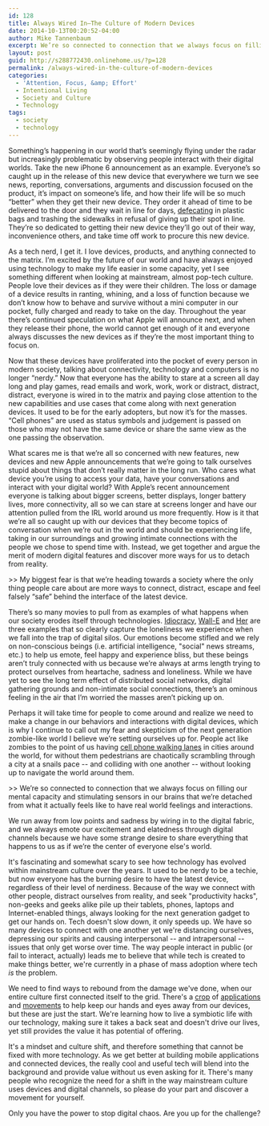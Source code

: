 ```yaml
---
id: 128
title: Always Wired In—The Culture of Modern Devices
date: 2014-10-13T00:20:52-04:00
author: Mike Tannenbaum
excerpt: We’re so connected to connection that we always focus on filling our mental capacity and stimulating sensors in our brains that we’re detached from what it actually feels like to have real world feelings and interactions.
layout: post
guid: http://s288772430.onlinehome.us/?p=128
permalink: /always-wired-in-the-culture-of-modern-devices
categories:
  - 'Attention, Focus, &amp; Effort'
  - Intentional Living
  - Society and Culture
  - Technology
tags:
  - society
  - technology
---
```

Something’s happening in our world that’s seemingly flying under the radar but increasingly problematic by observing people interact with their digital worlds. Take the new iPhone 6 announcement as an example. Everyone’s so caught up in the release of this new device that everywhere we turn we see news, reporting, conversations, arguments and discussion focused on the product, it’s impact on someone’s life, and how their life will be so much “better” when they get their new device. They order it ahead of time to be delivered to the door and they wait in line for days, [defecating](http://9to5mac.com/2014/09/20/iphone-6-lines-video-chinese-mafia/) in plastic bags and trashing the sidewalks in refusal of giving up their spot in line. They’re so dedicated to getting their new device they’ll go out of their way, inconvenience others, and take time off work to procure this new device.

As a tech nerd, I get it. I love devices, products, and anything connected to the matrix. I’m excited by the future of our world and have always enjoyed using technology to make my life easier in some capacity, yet I see something different when looking at mainstream, almost pop-tech culture. People love their devices as if they were their children. The loss or damage of a device results in ranting, whining, and a loss of function because we don’t know how to behave and survive without a mini computer in our pocket, fully charged and ready to take on the day. Throughout the year there’s continued speculation on what Apple will announce next, and when they release their phone, the world cannot get enough of it and everyone always discusses the new devices as if they’re the most important thing to focus on.

Now that these devices have proliferated into the pocket of every person in modern society, talking about connectivity, technology and computers is no longer “nerdy.” Now that everyone has the ability to stare at a screen all day long and play games, read emails and work, work, work or distract, distract, distract, everyone is wired in to the matrix and paying close attention to the new capabilities and use cases that come along with next generation devices. It used to be for the early adopters, but now it’s for the masses. “Cell phones” are used as status symbols and judgement is passed on those who may not have the same device or share the same view as the one passing the observation.

What scares me is that we’re all so concerned with new features, new devices and new Apple announcements that we’re going to talk ourselves stupid about things that don’t really matter in the long run. Who cares what device you’re using to access your data, have your conversations and interact with your digital world? With Apple’s recent announcement everyone is talking about bigger screens, better displays, longer battery lives, more connectivity, all so we can stare at screens longer and have our attention pulled from the IRL world around us more frequently. How is it that we’re all so caught up with our devices that they become topics of conversation when we’re out in the world and should be experiencing life, taking in our surroundings and growing intimate connections with the people we chose to spend time with. Instead, we get together and argue the merit of modern digital features and discover more ways for us to detach from reality.

&gt;&gt; My biggest fear is that we’re heading towards a society where the only thing people care about are more ways to connect, distract, escape and feel falsely “safe” behind the interface of the latest device.

There’s so many movies to pull from as examples of what happens when our society erodes itself through technologies. [Idiocracy](http://en.wikipedia.org/wiki/Idiocracy), [Wall-E](http://www.imdb.com/title/tt0910970/) and [Her](http://www.imdb.com/title/tt1798709/) are three examples that so clearly capture the loneliness we experience when we fall into the trap of digital silos. Our emotions become stifled and we rely on non-conscious beings (i.e. artificial intelligence, "social" news streams, etc.) to help us emote, feel happy and experience bliss, but these beings aren’t truly connected with us because we’re always at arms length trying to protect ourselves from heartache, sadness and loneliness. While we have yet to see the long term effect of distributed social networks, digital gathering grounds and non-intimate social connections, there’s an ominous feeling in the air that I’m worried the masses aren’t picking up on.

Perhaps it will take time for people to come around and realize we need to make a change in our behaviors and interactions with digital devices, which is why I continue to call out my fear and skepticism of the next generation zombie-like world I believe we’re setting ourselves up for. People act like zombies to the point of us having [cell phone walking lanes](http://time.com/3376782/chongqing-smartphone-sidewalk-meixin-group/) in cities around the world, for without them pedestrians are chaotically scrambling through a city at a snails pace -- and colliding with one another -- without looking up to navigate the world around them.

&gt;&gt; We’re so connected to connection that we always focus on filling our mental capacity and stimulating sensors in our brains that we’re detached from what it actually feels like to have real world feelings and interactions.

We run away from low points and sadness by wiring in to the digital fabric, and we always emote our excitement and elatedness through digital channels because we have some strange desire to share everything that happens to us as if we’re the center of everyone else's world.

It's fascinating and somewhat scary to see how technology has evolved within mainstream culture over the years. It used to be nerdy to be a techie, but now everyone has the burning desire to have the latest device, regardless of their level of nerdiness. Because of the way we connect with other people, distract ourselves from reality, and seek "productivity hacks", non-geeks and geeks alike pile up their tablets, phones, laptops and Internet-enabled things, always looking for the next generation gadget to get our hands on. Tech doesn't slow down, it only speeds up. We have so many devices to connect with one another yet we're distancing ourselves, depressing our spirits and causing interpersonal -- and intrapersonal -- issues that only get worse over time. The way people interact in public (or fail to interact, actually) leads me to believe that while tech is created to make things better, we're currently in a phase of mass adoption where tech *is* the problem.

We need to find ways to rebound from the damage we've done, when our entire culture first connected itself to the grid. There's a [crop](http://www.forestapp.cc/) of [applications](http://offtime.co/) and [movements](http://www.sabbathmanifesto.org/) to help keep our hands and eyes away from our devices, but these are just the start. We're learning how to live a symbiotic life with our technology, making sure it takes a back seat and doesn't drive our lives, yet still provides the value it has potential of offering.

It's a mindset and culture shift, and therefore something that cannot be fixed with more technology. As we get better at building mobile applications and connected devices, the really cool and useful tech will blend into the background and provide value without us even asking for it. There's many people who recognize the need for a shift in the way mainstream culture uses devices and digital channels, so please do your part and discover a movement for yourself.

Only you have the power to stop digital chaos. Are you up for the challenge?
